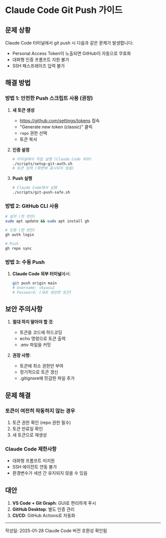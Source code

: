 # Claude Code Git Push 가이드

## 문제 상황

Claude Code 터미널에서 git push 시 다음과 같은 문제가 발생합니다:

- Personal Access Token이 노출되면 GitHub이 자동으로 무효화
- 대화형 인증 프롬프트 지원 불가
- SSH 패스프레이즈 입력 불가

## 해결 방법

### 방법 1: 안전한 Push 스크립트 사용 (권장)

1. **새 토큰 생성**
   - https://github.com/settings/tokens 접속
   - "Generate new token (classic)" 클릭
   - `repo` 권한 선택
   - 토큰 복사

2. **인증 설정**

   ```bash
   # 터미널에서 직접 실행 (Claude Code 외부)
   ./scripts/setup-git-auth.sh
   # 토큰 입력 (화면에 표시되지 않음)
   ```

3. **Push 실행**
   ```bash
   # Claude Code에서 실행
   ./scripts/git-push-safe.sh
   ```

### 방법 2: GitHub CLI 사용

```bash
# 설치 (한 번만)
sudo apt update && sudo apt install gh

# 인증 (한 번만)
gh auth login

# Push
gh repo sync
```

### 방법 3: 수동 Push

1. **Claude Code 외부 터미널**에서:
   ```bash
   git push origin main
   # Username: skyasu2
   # Password: [새로 생성한 토큰]
   ```

## 보안 주의사항

1. **절대 하지 말아야 할 것**:
   - 토큰을 코드에 하드코딩
   - echo 명령으로 토큰 출력
   - .env 파일을 커밋

2. **권장 사항**:
   - 토큰에 최소 권한만 부여
   - 정기적으로 토큰 갱신
   - .gitignore에 민감한 파일 추가

## 문제 해결

### 토큰이 여전히 작동하지 않는 경우

1. 토큰 권한 확인 (repo 권한 필수)
2. 토큰 만료일 확인
3. 새 토큰으로 재생성

### Claude Code 제한사항

- 대화형 프롬프트 미지원
- SSH 에이전트 연동 불가
- 환경변수가 세션 간 유지되지 않을 수 있음

## 대안

1. **VS Code + Git Graph**: GUI로 편리하게 푸시
2. **GitHub Desktop**: 별도 인증 관리
3. **CI/CD**: GitHub Actions로 자동화

---

작성일: 2025-01-28
Claude Code 버전 호환성 확인됨
